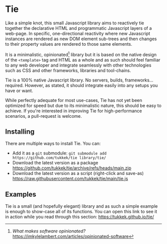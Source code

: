 # Tie

Like a simple knot, this small Javascript library aims to reactively tie together the declarative HTML and programmatic Javascript layers of a web-page. In specific, one-directional reactivity where new Javascript instances are rendered as new DOM element sub-trees and then changes to their property values are rendered to those same elements.

It is a minimalistic, opinionated[^opinionated] library but it is based on the native design of the `<template>` tag and HTML as a whole and as such should feel familiar to any web developer and integrate seamlessly with other technologies such as CSS and other frameworks, libraries and tool-chains.

Tie is a 100% native Javascript library. No servers, builds, frameworks... required. However, as stated, it should integrate easily into any setups you have or want.

While perfectly adequate for most use-cases, Tie has not yet been optimized for speed but due to its minimalistic nature, this should be easy to achieve. If you're interested in improving Tie for high-performance scenarios, a pull-request is welcome.

[^opinionated]: *What makes software opinionated?* https://imkylelambert.com/articles/opinionated-software

## Installing

There are multiple ways to install Tie. You can:
* Add it as a `git` submodule: `git submodule add https://github.com/tukkek/tie library/tie/`
* Download the latest version as a package https://github.com/tukkek/tie/archive/refs/heads/main.zip
* Download the latest version as a script (right-click and save-as) https://raw.githubusercontent.com/tukkek/tie/main/tie.js

## Examples

Tie is a small (and hopefully elegant) library and as such a simple example is enough to show-case all of its functions. You can open this link to see it in action while you read through this section: https://tukkek.github.io/tie/

